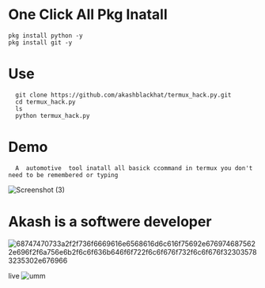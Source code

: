 # One Click All Pkg Inatall
    pkg install python -y
    pkg install git -y
    
# Use
      git clone https://github.com/akashblackhat/termux_hack.py.git
      cd termux_hack.py
      ls
      python termux_hack.py
# Demo
      A  automotive  tool inatall all basick ccommand in termux you don't need to be remembered or typing

![Screenshot (3)](https://user-images.githubusercontent.com/88341460/189901750-32333b06-732a-4563-8ced-49238cab046b.png)



# Akash is a softwere developer
![68747470733a2f2f736f6669616e6568616d6c616f75692e6769746875622e696f2f6a756e6b2f6c6f636b646f6f722f6c6f676f732f6c6f676f323035783235302e676966](https://user-images.githubusercontent.com/88341460/189901921-01ea1fda-1af2-434f-932a-5ef9338d65d7.gif)

 live
![umm](https://user-images.githubusercontent.com/88341460/189902069-30b3fbd8-cad3-4c4d-8f02-7352a20ad5c8.gif)
